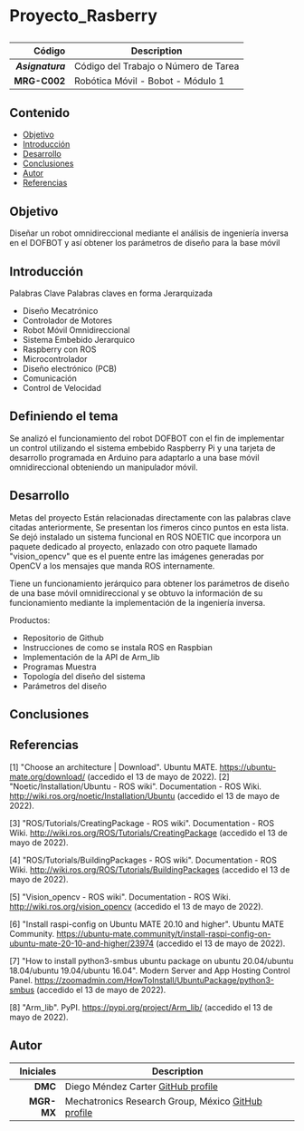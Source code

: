 # Proyecto_Rasberry


## 

| Código | Description |
| ------:| ----------- |
| ***Asignatura*** | Código del Trabajo o Número de Tarea | 
| **MRG-C002** | Robótica Móvil - Bobot - Módulo 1 |

## Contenido

- [Objetivo](#objetivo)
- [Introducción](#introduccion)
- [Desarrollo](#desarrollo)
- [Conclusiones](#conclusiones)
- [Autor](#autor)
- [Referencias](#referencias)


## Objetivo
Diseñar un robot omnidireccional mediante el análisis de ingeniería inversa en el DOFBOT y así obtener los parámetros de diseño para la base móvil

## Introducción
Palabras Clave
Palabras claves en forma Jerarquizada
- Diseño Mecatrónico
- Controlador de Motores
- Robot Móvil Omnidireccional
- Sistema Embebido Jerarquico
- Raspberry con ROS
- Microcontrolador
- Diseño electrónico (PCB)
- Comunicación
- Control de Velocidad


## Definiendo el tema

Se analizó el funcionamiento del robot DOFBOT con el fin de implementar un control utilizando el sistema embebido Raspberry Pi y una tarjeta de desarrollo programada en Arduino para adaptarlo a una base móvil omnidireccional obteniendo un manipulador móvil. 

## Desarrollo
Metas del proyecto
Están relacionadas directamente con las palabras clave citadas anteriormente, Se presentan los ŕimeros cinco puntos en esta lista. Se dejó instalado un sistema funcional en ROS NOETIC que incorpora un paquete dedicado al proyecto, enlazado con otro paquete llamado "vision_opencv" que es el puente entre las imágenes generadas por OpenCV a los mensajes que manda ROS internamente.  

Tiene un funcionamiento jerárquico para obtener los parámetros de diseño de una base móvil  omnidireccional y se obtuvo la información de su funcionamiento mediante la implementación de la ingeniería inversa. 


Productos: 

- Repositorio de Github
- Instrucciones de como se instala ROS en Raspbian 
- Implementación de la API de Arm_lib
- Programas Muestra 
- Topología del diseño del sistema
- Parámetros del diseño 


## Conclusiones
 
## Referencias
<a id="1">[1]</a> "Choose an architecture | Download". Ubuntu MATE. https://ubuntu-mate.org/download/ (accedido el 13 de mayo de 2022).
<a id="2">[2]</a> "Noetic/Installation/Ubuntu - ROS wiki". Documentation - ROS Wiki. http://wiki.ros.org/noetic/Installation/Ubuntu (accedido el 13 de mayo de 2022).

<a id="3">[3]</a> "ROS/Tutorials/CreatingPackage - ROS wiki". Documentation - ROS Wiki. http://wiki.ros.org/ROS/Tutorials/CreatingPackage (accedido el 13 de mayo de 2022).

<a id="4">[4]</a> "ROS/Tutorials/BuildingPackages - ROS wiki". Documentation - ROS Wiki. http://wiki.ros.org/ROS/Tutorials/BuildingPackages (accedido el 13 de mayo de 2022).

<a id="5">[5]</a> "Vision_opencv - ROS wiki". Documentation - ROS Wiki. http://wiki.ros.org/vision_opencv (accedido el 13 de mayo de 2022).

<a id="6">[6]</a> "Install raspi-config on Ubuntu MATE 20.10 and higher". Ubuntu MATE Community. https://ubuntu-mate.community/t/install-raspi-config-on-ubuntu-mate-20-10-and-higher/23974 (accedido el 13 de mayo de 2022).

<a id="7">[7]</a> "How to install python3-smbus ubuntu package on ubuntu 20.04/ubuntu 18.04/ubuntu 19.04/ubuntu 16.04". Modern Server and App Hosting Control Panel. https://zoomadmin.com/HowToInstall/UbuntuPackage/python3-smbus (accedido el 13 de mayo de 2022).

<a id="8">[8]</a> "Arm_lib". PyPI. https://pypi.org/project/Arm_lib/ (accedido el 13 de mayo de 2022).
 
## Autor
| Iniciales  | Description |
| ----------:| ----------- |
| **DMC**  | Diego Méndez Carter [GitHub profile](https://github.com/Laos198) |
| **MGR-MX** | Mechatronics Research Group, México [GitHub profile](https://github.com/mrg-mx) |


